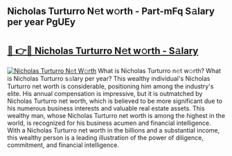 ## Nicholas Turturro N𝚎t w𝚘rth - Part-mFq S𝚊lary per year PgUEy

# <h2><a href="http://gc1pld.nevu.top/?p=Nicholas+Turturro">🔗 👉🔴 Nicholas Turturro N𝚎t w𝚘rth - S𝚊lary</a></h2>

[![Nicholas Turturro N𝚎t W𝚘rth](https://i.imgur.com/Oavwk0R.jpeg)](http://gc1pld.nevu.top/?p=Nicholas+Turturro)
What is Nicholas Turturro n𝚎t w𝚘rth? What is Nicholas Turturro s𝚊lary per year?
This wealthy individual's Nicholas Turturro net worth is considerable, positioning him among the industry's elite. His annual compensation is impressive, but it is outmatched by Nicholas Turturro net worth, which is believed to be more significant due to his numerous business interests and valuable real estate assets. This wealthy man, whose Nicholas Turturro net worth is among the highest in the world, is recognized for his business acumen and financial intelligence. With a Nicholas Turturro net worth in the billions and a substantial income, this wealthy person is a leading illustration of the power of diligence, commitment, and financial intelligence.
